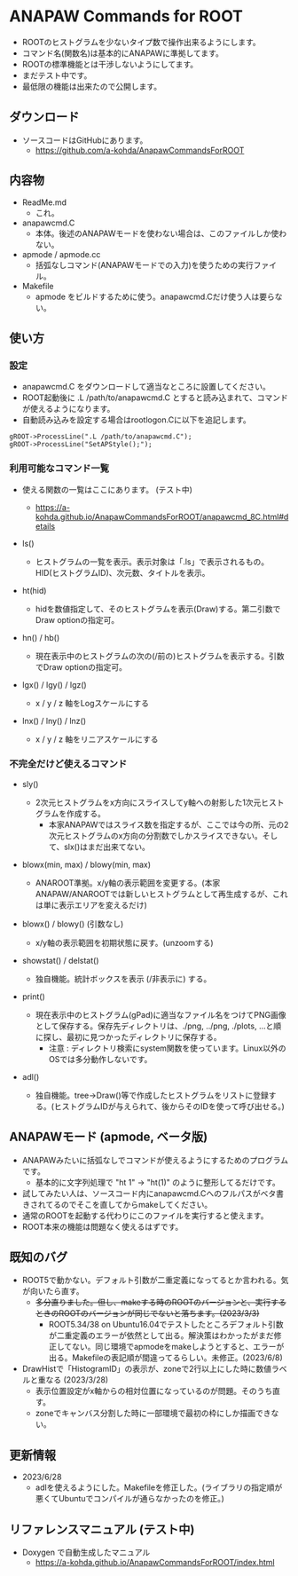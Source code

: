 # ANAPAW Commands for ROOT
- ROOTのヒストグラムを少ないタイプ数で操作出来るようにします。
- コマンド名(関数名)は基本的にANAPAWに準拠してます。
- ROOTの標準機能とは干渉しないようにしてます。
- まだテスト中です。
- 最低限の機能は出来たので公開します。

## ダウンロード
- ソースコードはGitHubにあります。
  - https://github.com/a-kohda/AnapawCommandsForROOT

## 内容物
- ReadMe.md
  - これ。
- anapawcmd.C
  - 本体。後述のANAPAWモードを使わない場合は、このファイルしか使わない。
- apmode / apmode.cc
  - 括弧なしコマンド(ANAPAWモードでの入力)を使うための実行ファイル。
- Makefile
  - apmode をビルドするために使う。anapawcmd.Cだけ使う人は要らない。

## 使い方
### 設定
- anapawcmd.C をダウンロードして適当なところに設置してください。
- ROOT起動後に .L /path/to/anapawcmd.C とすると読み込まれて、コマンドが使えるようになります。
- 自動読み込みを設定する場合はrootlogon.Cに以下を追記します。
```
gROOT->ProcessLine(".L /path/to/anapawcmd.C");
gROOT->ProcessLine("SetAPStyle();");
```
### 利用可能なコマンド一覧
- 使える関数の一覧はここにあります。 (テスト中)
  - https://a-kohda.github.io/AnapawCommandsForROOT/anapawcmd_8C.html#details
- ls()
  - ヒストグラムの一覧を表示。表示対象は「.ls」で表示されるもの。HID(ヒストグラムID)、次元数、タイトルを表示。

- ht(hid)
  - hidを数値指定して、そのヒストグラムを表示(Draw)する。第二引数でDraw optionの指定可。

- hn() / hb()
  - 現在表示中のヒストグラムの次の(/前の)ヒストグラムを表示する。引数でDraw optionの指定可。

- lgx() / lgy() / lgz()
  - x / y / z 軸をLogスケールにする

- lnx() / lny() / lnz()
  - x / y / z 軸をリニアスケールにする

### 不完全だけど使えるコマンド
- sly()
  - 2次元ヒストグラムをx方向にスライスしてy軸への射影した1次元ヒストグラムを作成する。
    - 本家ANAPAWではスライス数を指定するが、ここでは今の所、元の2次元ヒストグラムのx方向の分割数でしかスライスできない。そして、slx()はまだ出来てない。

- blowx(min, max) / blowy(min, max)
  - ANAROOT準拠。x/y軸の表示範囲を変更する。(本家ANAPAW/ANAROOTでは新しいヒストグラムとして再生成するが、これは単に表示エリアを変えるだけ)

- blowx() / blowy() (引数なし)
  - x/y軸の表示範囲を初期状態に戻す。(unzoomする)

- showstat() / delstat()
  - 独自機能。統計ボックスを表示 (/非表示に) する。

- print()
  - 現在表示中のヒストグラム(gPad)に適当なファイル名をつけてPNG画像として保存する。保存先ディレクトリは、./png, ../png, ./plots, ...と順に探し、最初に見つかったディレクトリに保存する。
    - 注意 : ディレクトリ検索にsystem関数を使っています。Linux以外のOSでは多分動作しないです。

- adl()
  - 独自機能。tree->Draw()等で作成したヒストグラムをリストに登録する。(ヒストグラムIDが与えられて、後からそのIDを使って呼び出せる。)

## ANAPAWモード (apmode, ベータ版)
- ANAPAWみたいに括弧なしでコマンドが使えるようにするためのプログラムです。
  - 基本的に文字列処理で "ht 1" -> "ht(1)" のように整形してるだけです。
- 試してみたい人は、ソースコード内にanapawcmd.Cへのフルパスがベタ書きされてるのでそこを直してからmakeしてください。
- 通常のROOTを起動する代わりにこのファイルを実行すると使えます。
- ROOT本来の機能は問題なく使えるはずです。

## 既知のバグ
- ROOT5で動かない。デフォルト引数が二重定義になってるとか言われる。気が向いたら直す。
  - ~~多分直りました。但し、makeする時のROOTのバージョンと、実行するときのROOTのバージョンが同じでないと落ちます。(2023/3/3)~~
	- ROOT5.34/38 on Ubuntu16.04でテストしたところデフォルト引数が二重定義のエラーが依然として出る。解決策はわかったがまだ修正してない。同じ環境でapmodeをmakeしようとすると、エラーが出る。Makefileの表記順が間違ってるらしい。未修正。(2023/6/8)
- DrawHistで「HistogramID」の表示が、zoneで2行以上にした時に数値ラベルと重なる (2023/3/28)
  - 表示位置設定がx軸からの相対位置になっているのが問題。そのうち直す。
  - zoneでキャンバス分割した時に一部環境で最初の枠にしか描画できない。

## 更新情報
- 2023/6/28
  - adlを使えるようにした。Makefileを修正した。(ライブラリの指定順が悪くてUbuntuでコンパイルが通らなかったのを修正。)

## リファレンスマニュアル (テスト中)
- Doxygen で自動生成したマニュアル
  - https://a-kohda.github.io/AnapawCommandsForROOT/index.html


